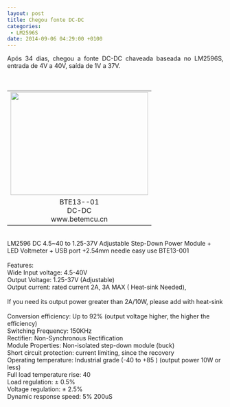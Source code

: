 ```yaml
---
layout: post
title: Chegou fonte DC-DC 
categories:
 - LM2596S
date: 2014-09-06 04:29:00 +0100
---
```


<div dir="ltr" style="text-align: left;" trbidi="on">
<div class="separator" style="clear: both; text-align: justify;">
Após 34 dias, chegou a fonte DC-DC chaveada baseada no LM2596S, entrada de 4V a 40V, saída de 1V a 37V.</div>
<a name="more"></a><br/>
<div class="separator" style="clear: both; text-align: justify;">
<br/></div>
<table align="center" cellpadding="0" cellspacing="0" class="tr-caption-container" style="margin-left: auto; margin-right: auto; text-align: center;"><tbody>
<tr><td style="text-align: center;"><a href="http://1.bp.blogspot.com/-HA_4gk8Vd5M/VAp-ZZgCjDI/AAAAAAAAs3s/mVjjDj1YnOY/s1600/IMG_20140906_002252.jpg" imageanchor="1" style="margin-left: auto; margin-right: auto;"><img border="0" height="240" src="http://1.bp.blogspot.com/-HA_4gk8Vd5M/VAp-ZZgCjDI/AAAAAAAAs3s/mVjjDj1YnOY/s1600/IMG_20140906_002252.jpg" width="320"/></a></td></tr>
<tr><td class="tr-caption" style="text-align: center;">BTE13--01<br/>
DC-DC<br/>
www.betemcu.cn</td></tr>
</tbody></table>
<br/>
<div>
LM2596 DC 4.5~40 to 1.25-37V Adjustable Step-Down Power Module + LED Voltmeter + USB port +2.54mm needle easy use BTE13-001<br/>
<br/>
Features:<br/>
Wide Input voltage: 4.5-40V<br/>
Output Voltage: 1.25-37V (Adjustable)<br/>
Output current: rated current 2A, 3A MAX ( Heat-sink Needed),<br/>
<br/>
If you need its output power greater than 2A/10W, please add with heat-sink<br/>
<br/>
Conversion efficiency: Up to 92% (output voltage higher, the higher the efficiency)<br/>
Switching Frequency: 150KHz<br/>
Rectifier: Non-Synchronous Rectification<br/>
Module Properties: Non-isolated step-down module (buck)<br/>
Short circuit protection: current limiting, since the recovery<br/>
Operating temperature: Industrial grade (-40 to +85 ) (output power 10W or less)<br/>
Full load temperature rise: 40<br/>
Load regulation: ± 0.5%<br/>
Voltage regulation: ± 2.5%<br/>
Dynamic response speed: 5% 200uS</div>
<div>
<br/></div>
<div>
<br/></div>
<div>
<br/></div>
</div>